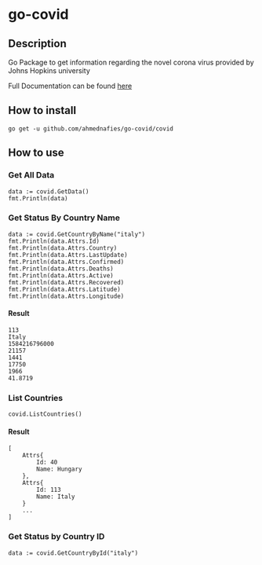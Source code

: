 # go-covid

## Description

Go Package to get information regarding the novel corona virus provided by Johns Hopkins university

Full Documentation can be found [here](https://ahmednafies.github.io/go-covid/)

## How to install

    go get -u github.com/ahmednafies/go-covid/covid

## How to use

### Get All Data

    data := covid.GetData()
    fmt.Println(data)

### Get Status By Country Name

    data := covid.GetCountryByName("italy")
    fmt.Println(data.Attrs.Id)
    fmt.Println(data.Attrs.Country)
    fmt.Println(data.Attrs.LastUpdate)
    fmt.Println(data.Attrs.Confirmed)
    fmt.Println(data.Attrs.Deaths)
    fmt.Println(data.Attrs.Active)
    fmt.Println(data.Attrs.Recovered)
    fmt.Println(data.Attrs.Latitude)
    fmt.Println(data.Attrs.Longitude)

#### Result

    113
    Italy
    1584216796000
    21157
    1441
    17750
    1966
    41.8719

### List Countries

    covid.ListCountries()

#### Result

    [
        Attrs{
            Id: 40
            Name: Hungary
        },
        Attrs{
            Id: 113
            Name: Italy
        }
        ...
    ]

### Get Status by Country ID

    data := covid.GetCountryById("italy")
